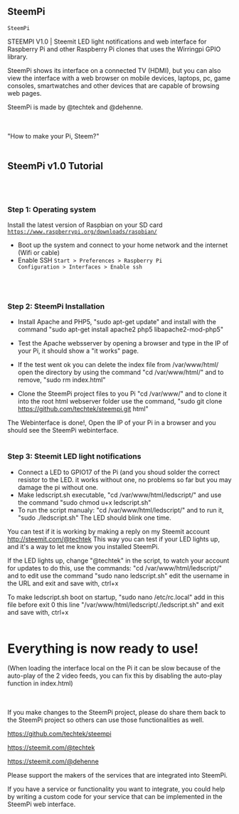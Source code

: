 <h2>SteemPi</h2>
<code>SteemPi</code>

STEEMPI V1.0 | Steemit LED light notifications and web interface for Raspberry Pi and other Raspberry Pi clones that uses the Wirringpi GPIO library.

SteemPi shows its interface on a connected TV (HDMI), but you can also view the interface with a web browser on mobile devices, laptops, pc, game consoles, smartwatches and other devices that are capable of browsing web pages.

SteemPi is made by @techtek and @dehenne.
<br>
<br>
<br>

"How to make your Pi, Steem?"
<br>
<br>


<h2>SteemPi v1.0 Tutorial</h2>
<br>
<br>

<h3>Step 1: Operating system</h3>

Install the latest version of Raspbian on your SD card
<code>https://www.raspberrypi.org/downloads/raspbian/</code>

- Boot up the system and connect to your home network and the internet (Wifi or cable)
- Enable SSH <code>Start > Preferences > Raspberry Pi Configuration > Interfaces > Enable ssh</code>
<br>
<br>


<h3>Step 2: SteemPi Installation</h3>

- Install Apache and PHP5, "sudo apt-get update" and install with the command "sudo apt-get install apache2 php5 libapache2-mod-php5" 
- Test the Apache websserver by opening a browser and type in the IP of your Pi, it should show a "it works" page. 
- If the test went ok you can delete the index file from /var/www/html/ open the directory by using the command "cd /var/www/html/" and to remove, "sudo rm index.html" 

- Clone the SteemPi project files to you Pi "cd /var/www/" and to clone it into the root html webserver folder use the command, "sudo git clone https://github.com/techtek/steempi.git html"

The Webinterface is done!, Open the IP of your Pi in a browser and you should see the SteemPi webinterface.
<br>
<br>


<h3>Step 3: Steemit LED light notifications</h3>

- Connect a LED to GPIO17 of the Pi 
(and you shoud solder the correct resistor to the LED. it works without one, no problems so far but you may damage the pi without one. 
- Make ledscript.sh executable, "cd /var/www/html/ledscript/" and use the command "sudo chmod u+x ledscript.sh" 
- To run the script manualy: "cd /var/www/html/ledscript/" and to run it, "sudo ./ledscript.sh" The LED should blink one time.

You can test if it is working by making a reply on my Steemit account http://steemit.com/@techtek 
This way you can test if your LED lights up, and it's a way to let me know you installed SteemPi.   

If the LED lights up, change "@techtek" in the script, to watch your account for updates to do this, use the commands:
"cd /var/www/html/ledscript/" and to edit use the command "sudo nano ledscript.sh" edit the username in the URL and exit and save with, ctrl+x

To make ledscript.sh boot on startup, "sudo nano /etc/rc.local" add in this file before exit 0 this line "/var/www/html/ledscript/./ledscript.sh"
and exit and save with, ctrl+x
<br>
<br>



<h1>Everything is now ready to use!</h1>

(When loading the interface local on the Pi it can be slow because of the auto-play of the 2 video feeds, you can fix this by disabling the auto-play function in index.html)
<br>
<br>
<br>

If you make changes to the SteemPi project, please do share them back to the SteemPi project so others can use those functionalities as well.

https://github.com/techtek/steempi

https://steemit.com/@techtek

https://steemit.com/@dehenne   

Please support the makers of the services that are integrated into SteemPi.

If you have a service or functionality you want to integrate, you could help by writing a custom code for your service that can be implemented in the SteemPi web interface.


